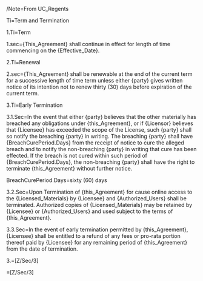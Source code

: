 /Note=From UC_Regents

Ti=Term and Termination

1.Ti=Term

1.sec={This_Agreement} shall continue in effect for length of time commencing on the {Effective_Date}.

2.Ti=Renewal

2.sec={This_Agreement} shall be renewable at the end of the current term for a successive length of time term unless either {party} gives written notice of its intention not to renew thirty (30) days before expiration of the current term.

3.Ti=Early Termination

3.1.Sec=In the event that either {party} believes that the other materially has breached any obligations under {this_Agreement}, or if {Licensor} believes that {Licensee} has exceeded the scope of the License, such {party} shall so notify the breaching {party} in writing. The breaching {party} shall have {BreachCurePeriod.Days} from the receipt of notice to cure the alleged breach and to notify the non-breaching {party} in writing that cure has been effected. If the breach is not cured within such period of {BreachCurePeriod.Days}, the non-breaching {party} shall have the right to terminate {this_Agreement} without further notice.

BreachCurePeriod.Days=sixty (60) days

3.2.Sec=Upon Termination of {this_Agreement} for cause online access to the {Licensed_Materials} by {Licensee} and {Authorized_Users} shall be terminated.  Authorized copies of {Licensed_Materials} may be retained by {Licensee} or {Authorized_Users} and used subject to the terms of {this_Agreement}.  

3.3.Sec=In the event of early termination permitted by {this_Agreement}, {Licensee} shall be entitled to a refund of any fees or pro-rata portion thereof paid by {Licensee} for any remaining period of {this_Agreement} from the date of termination.

3.=[Z/Sec/3]

=[Z/Sec/3]
